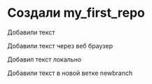 ﻿# Создали my_first_repo

Добавили текст

Добавили текст через веб браузер

Добавил текст локально

Добавили текст в новой ветке  newbranch
